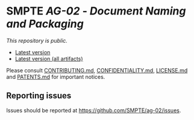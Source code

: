 # SMPTE _AG-02_ - _Document Naming and Packaging_

_This repository is *public*._

* [Latest version](https://doc.smpte-doc.org/ag-02/main/)
* [Latest version (all artifacts)](https://doc.smpte-doc.org/ag-02/main/pub-artifacts.html)

Please consult [CONTRIBUTING.md](./CONTRIBUTING.md), [CONFIDENTIALITY.md](./CONFIDENTIALITY.md), [LICENSE.md](./LICENSE.md) and
[PATENTS.md](./PATENTS.md) for important notices.

## Reporting issues

Issues should be reported at <https://github.com/SMPTE/ag-02/issues>.